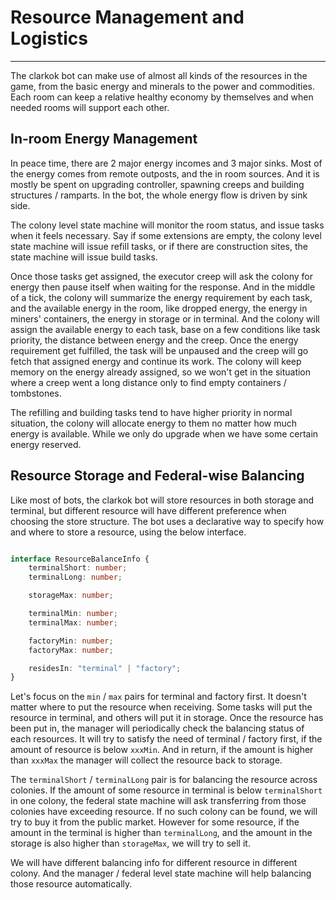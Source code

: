 # Resource Management and Logistics

----

The clarkok bot can make use of almost all kinds of the resources in the game, from the basic energy and minerals to the
power and commodities. Each room can keep a relative healthy economy by themselves and when needed rooms will support
each other.

## In-room Energy Management

In peace time, there are 2 major energy incomes and 3 major sinks. Most of the energy comes from remote outposts, and
the in room sources. And it is mostly be spent on upgrading controller, spawning creeps and building structures /
ramparts. In the bot, the whole energy flow is driven by sink side.

The colony level state machine will monitor the room status, and issue tasks when it feels necessary. Say if some
extensions are empty, the colony level state machine will issue refill tasks, or if there are construction sites, the
state machine will issue build tasks.

Once those tasks get assigned, the executor creep will ask the colony for energy then pause itself when waiting for the
response. And in the middle of a tick, the colony will summarize the energy requirement by each task, and the available
energy in the room, like dropped energy, the energy in miners' containers, the energy in storage or in terminal. And the
colony will assign the available energy to each task, base on a few conditions like task priority, the distance between
energy and the creep. Once the energy requirement get fulfilled, the task will be unpaused and the creep will go fetch
that assigned energy and continue its work. The colony will keep memory on the energy already assigned, so we won't get
in the situation where a creep went a long distance only to find empty containers / tombstones.

The refilling and building tasks tend to have higher priority in normal situation, the colony will allocate energy to
them no matter how much energy is available. While we only do upgrade when we have some certain energy reserved.

## Resource Storage and Federal-wise Balancing

Like most of bots, the clarkok bot will store resources in both storage and terminal, but different resource will have
different preference when choosing the store structure. The bot uses a declarative way to specify how and where to store
a resource, using the below interface.

```typescript

interface ResourceBalanceInfo {
    terminalShort: number;
    terminalLong: number;

    storageMax: number;

    terminalMin: number;
    terminalMax: number;

    factoryMin: number;
    factoryMax: number;

    residesIn: "terminal" | "factory";
}

```

Let's focus on the `min` / `max` pairs for terminal and factory first. It doesn't matter where to put the resource when
receiving. Some tasks will put the resource in terminal, and others will put it in storage. Once the resource has been
put in, the manager will periodically check the balancing status of each resources. It will try to satisfy the need of
terminal / factory first, if the amount of resource is below `xxxMin`. And in return, if the amount is higher than
`xxxMax` the manager will collect the resource back to storage.

The `terminalShort` / `terminalLong` pair is for balancing the resource across colonies. If the amount of some resource
in terminal is below `terminalShort` in one colony, the federal state machine will ask transferring from those colonies
have exceeding resource. If no such colony can be found, we will try to buy it from the public market. However for some
resource, if the amount in the terminal is higher than `terminalLong`, and the amount in the storage is also higher than
`storageMax`, we will try to sell it.

We will have different balancing info for different resource in different colony. And the manager / federal level state
machine will help balancing those resource automatically. 

